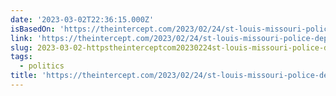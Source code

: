 ```yaml
---
date: '2023-03-02T22:36:15.000Z'
isBasedOn: 'https://theintercept.com/2023/02/24/st-louis-missouri-police-department/'
link: 'https://theintercept.com/2023/02/24/st-louis-missouri-police-department/'
slug: 2023-03-02-httpstheinterceptcom20230224st-louis-missouri-police-department
tags:
  - politics
title: 'https://theintercept.com/2023/02/24/st-louis-missouri-police-department/'
---
```


